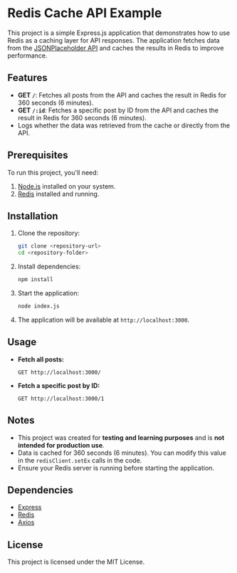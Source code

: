 # Redis Cache API Example

This project is a simple Express.js application that demonstrates how to use Redis as a caching layer for API responses. The application fetches data from the [JSONPlaceholder API](https://jsonplaceholder.typicode.com/posts) and caches the results in Redis to improve performance.

## Features

- **GET `/`**: Fetches all posts from the API and caches the result in Redis for 360 seconds (6 minutes).
- **GET `/:id`**: Fetches a specific post by ID from the API and caches the result in Redis for 360 seconds (6 minutes).
- Logs whether the data was retrieved from the cache or directly from the API.

## Prerequisites

To run this project, you'll need:

1. [Node.js](https://nodejs.org/) installed on your system.
2. [Redis](https://redis.io/) installed and running.

## Installation

1. Clone the repository:
   ```bash
   git clone <repository-url>
   cd <repository-folder>
   ```

2. Install dependencies:
   ```bash
   npm install
   ```

3. Start the application:
   ```bash
   node index.js
   ```

4. The application will be available at `http://localhost:3000`.

## Usage

- **Fetch all posts:**
  ```
  GET http://localhost:3000/
  ```

- **Fetch a specific post by ID:**
  ```
  GET http://localhost:3000/1
  ```

## Notes

- This project was created for **testing and learning purposes** and is **not intended for production use**.
- Data is cached for 360 seconds (6 minutes). You can modify this value in the `redisClient.setEx` calls in the code.
- Ensure your Redis server is running before starting the application.

## Dependencies

- [Express](https://expressjs.com/)
- [Redis](https://www.npmjs.com/package/redis)
- [Axios](https://axios-http.com/)

## License

This project is licensed under the MIT License.